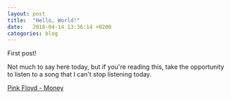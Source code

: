 ```yaml
---
layout: post
title:  "Hello, World!"
date:   2018-04-14 13:36:14 +0200
categories: blog
---
```


First post! 

Not much to say here today, but if you're reading this, take the opportunity to listen to a song that I can't stop listening today.

[Pink Floyd - Money](https://www.youtube.com/watch?v=-0kcet4aPpQ "Pink Floyd - Money")
